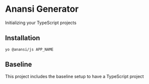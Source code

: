 # Anansi Generator

Initializing your TypeScript projects

## Installation

```shell
yo @anansi/js APP_NAME
```

## Baseline

This project includes the baseline setup to have a TypeScript project
